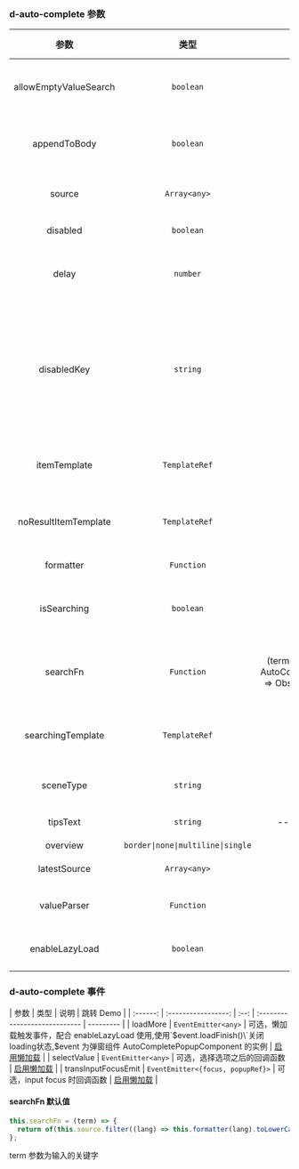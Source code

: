 ### d-auto-complete 参数

|         参数          |      类型  |    默认     | 说明      | 跳转 Demo          |
| :---: | :---------------: | :-----------------: | :------------------------ | ------------ |
| allowEmptyValueSearch |    `boolean`    |    false    | 可选，在绑定的输入框 value 为空时，是否进行搜索提示操作      | [自定义模板展示](/components/auto-complete/demo#auto-custom) |
|     appendToBody      |    `boolean`    |    false    | 可选，下拉弹出是否 append to body     | [自定义模板展示](/components/auto-complete/demo#auto-custom) |
|        source         |  `Array<any>`   |     --      | 必选，有 searchFn 的情况下可以不必选           | [基本用法](/components/auto-complete/demo#basic-usage)       |
|       disabled        |    `boolean`    |    false    | 可选，是否禁止指令      | [设置禁用](/components/auto-complete/demo#auto-disable)      |
|         delay         |    `number`     |     300     | 可选，只有在 delay 时间经过后并且输入新值，才做搜索查询      |[自定义模板展示](/components/auto-complete/demo#auto-custom) |
|      disabledKey      |    `string`     |     --      | 可选，禁用单个选项;当传入资源 source 选项类型为对象,比如设置为'disabled',则当对象的 disable 属性为 true 时，比如{label: xxx, disabled: true},该选项将禁用 | [设置禁用](/components/auto-complete/demo#auto-disable)      |
|     itemTemplate      |  `TemplateRef`  |     --      | 可选，自定义展示模板    | [自定义模板展示](/components/auto-complete/demo#auto-custom) |
| noResultItemTemplate  |  `TemplateRef`  |     --      | 可选，没有匹配项的展示结果       | [自定义模板展示](/components/auto-complete/demo#auto-custom) |
|       formatter       |   `Function`    |     --      | 可选，格式化函数        | [设置禁用](/components/auto-complete/demo#auto-disable)      |
|      isSearching      |    `boolean`    |    false    | 可选，是否在搜索中，用于控制 searchingTemplate 是否显示      | [自定义模板展示](/components/auto-complete/demo#auto-custom) |
|       searchFn        |   `Function`    | (term: string, target?: AutoCompleteDirective) => Observable<any[]> | 可选，自定义搜索过滤    | [自定义数据匹配方法](/components/auto-complete/demo#auto-object)  |
|   searchingTemplate   |  `TemplateRef`  |     --      | 可选，自定义搜索中显示模板       | [自定义模板展示](/components/auto-complete/demo#auto-custom) |
|       sceneType       |    `string`     |     --      | 可选，值为 select、suggest       | [启用懒加载](/components/auto-complete/demo#auto-lazy-load) |
|       tipsText        |    `string`     |     -- latestSource     | 可选，提示文字          | [设置禁用](/components/auto-complete/demo#auto-disable)      |
|       overview        | `border\|none\|multiline\|single` |     --      | 可选（不推荐）      | 
|     latestSource      |  `Array<any>`   |     --      | 可选， 最近输入         | [最近输入](/components/auto-complete/demo#auto-latest)      |
|     valueParser      |  `Function`   |     --      | 可选， 对选中后数据进行处理         | [启用懒加载](/components/auto-complete/demo#auto-lazy-load)      |
|    enableLazyLoad     |    `boolean`    |    false    | 可选，是否允许懒加载    | [启用懒加载](/components/auto-complete/demo#auto-lazy-load) |

### d-auto-complete 事件

|   参数   |        类型         |  说明        | 跳转 Demo |
| :------: | :-----------------: | :--: | :---------------------------- | --------- |
| loadMore | `EventEmitter<any>` |   可选，懒加载触发事件，配合 enableLazyLoad 使用,使用\`$event.loadFinish()\`关闭loading状态,$event 为弹窗组件 AutoCompletePopupComponent 的实例 | [启用懒加载](/components/auto-complete/demo#auto-lazy-load) |
|      selectValue      |   `EventEmitter<any>`    |  可选，选择选项之后的回调函数          | [启用懒加载](/components/auto-complete/demo#auto-lazy-load) |
|  transInputFocusEmit  |   `EventEmitter<{focus, popupRef}>`    |   可选，input focus 时回调函数        | [启用懒加载](/components/auto-complete/demo#auto-lazy-load) |

#### searchFn 默认值

```javascript
this.searchFn = (term) => {
  return of(this.source.filter((lang) => this.formatter(lang).toLowerCase().indexOf(term.toLowerCase()) !== -1));
};
```

term 参数为输入的关键字
